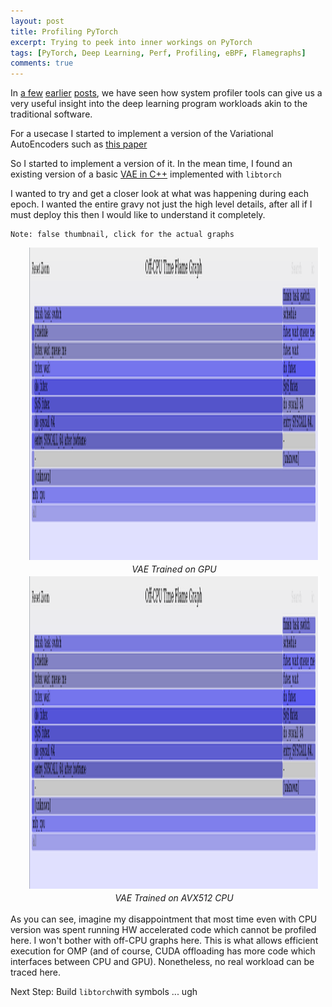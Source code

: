 ```yaml
---
layout: post
title: Profiling PyTorch
excerpt: Trying to peek into inner workings on PyTorch
tags: [PyTorch, Deep Learning, Perf, Profiling, eBPF, Flamegraphs]
comments: true
---
```


In [a few](http://www.mycpu.org/debugging-deep-learning-flamegraph-contd/)
[earlier](http://www.mycpu.org/c++-mxnet-profiler/)
[posts](http://www.mycpu.org/debugging-deep-learning-flamegraph/), we have seen
how system profiler tools can give us a very useful insight into the deep
learning program workloads akin to the traditional software.

For a usecase I started to implement a version of the Variational AutoEncoders
such as [this
paper](https://www.connectedpapers.com/main/f4c5d13a8e9e80edcd4f69f0eab0b4434364c6dd/Variational-Autoencoder-for-Deep-Learning-of-Images-Labels-and-Captions/graph)

So I started to implement a version of it. In the mean time, I found an existing
version of a basic [VAE in
C++](https://github.com/prabhuomkar/pytorch-cpp/tree/master/tutorials/advanced/variational_autoencoder)
implemented with `libtorch`

I wanted to try and get a closer look at what was happening during each epoch. I
wanted the entire gravy not just the high level details, after all if I must
deploy this then I would like to understand it completely.


```
Note: false thumbnail, click for the actual graphs
```
<div
style="float:center;padding-left:30px;padding-right:10px;padding-bottom:3px"><a
href="/images/vae_gpu.svg"><img
src="/images/mlp_off_cpu_preview.png" width="600" height="500"
style="padding-bottom:3px"/></a><br><center><i>VAE Trained on GPU</i></center></div>

<div
style="float:center;padding-left:30px;padding-right:10px;padding-bottom:3px"><a
href="/images/vae_cpu.svg"><img
src="/images/mlp_off_cpu_preview.png" width="600" height="500"
style="padding-bottom:3px"/></a><br><center><i>VAE Trained on AVX512 CPU</i></center></div>


As you can see, imagine my disappointment that most time even with CPU version
was spent running HW accelerated code which cannot be profiled here. I won't
bother with off-CPU graphs here. This is what allows efficient execution for OMP
(and of course, CUDA offloading has more code which interfaces between CPU and
GPU). Nonetheless, no real workload can be traced here.

Next Step: Build `libtorch`with symbols ... ugh


